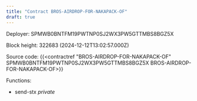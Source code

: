 ```yaml
---
title: "Contract BROS-AIRDROP-FOR-NAKAPACK-OF"
draft: true
---
```

Deployer: SPMWB0BNTFM19PWTNP0SJ2WX3PW5GTTMBS8BGZ5X


 



Block height: 322683 (2024-12-12T13:02:57.000Z)

Source code: {{<contractref "BROS-AIRDROP-FOR-NAKAPACK-OF" SPMWB0BNTFM19PWTNP0SJ2WX3PW5GTTMBS8BGZ5X BROS-AIRDROP-FOR-NAKAPACK-OF>}}

Functions:

* send-stx _private_
